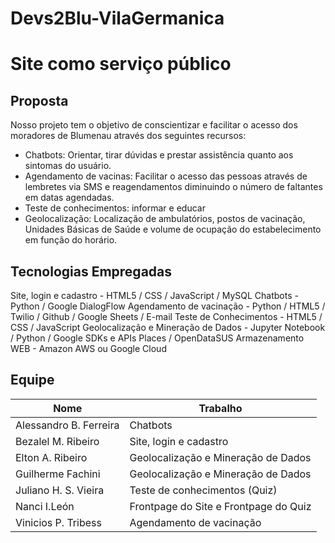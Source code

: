 # Devs2Blu-VilaGermanica

# Site como serviço público

## Proposta

Nosso projeto tem o objetivo de conscientizar e facilitar o acesso dos  moradores de Blumenau através dos seguintes recursos:

 - Chatbots: Orientar, tirar dúvidas e prestar assistência quanto aos sintomas do usuário.
 - Agendamento de vacinas: Facilitar o acesso das pessoas através de lembretes via SMS e reagendamentos diminuindo o número de faltantes em datas agendadas.
 - Teste de conhecimentos: informar e educar
 - Geolocalização: Localização de ambulatórios, postos de vacinação, Unidades Básicas de Saúde e volume de ocupação do estabelecimento em função do horário.
 
## Tecnologias Empregadas

Site, login e cadastro - HTML5 / CSS / JavaScript / MySQL
Chatbots - Python / Google DialogFlow
Agendamento de vacinação - Python / HTML5 / Twilio / Github / Google Sheets / E-mail
Teste de Conhecimentos - HTML5 / CSS / JavaScript
Geolocalização e Mineração de Dados - Jupyter Notebook / Python / Google SDKs e APIs Places / OpenDataSUS
Armazenamento WEB - Amazon AWS ou Google Cloud

## Equipe


Nome | Trabalho
------------- | -------------
Alessandro B. Ferreira | Chatbots
Bezalel M. Ribeiro | Site, login e cadastro 
Elton A. Ribeiro | Geolocalização e Mineração de Dados
Guilherme Fachini | Geolocalização e Mineração de Dados
Juliano H. S. Vieira | Teste de conhecimentos (Quiz)
Nanci  I.León | Frontpage do Site e Frontpage do Quiz
Vinicios P. Tribess | Agendamento de vacinação

